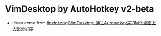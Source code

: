 # VimDesktop by AutoHotkey v2-beta
- ideas come from [linxinhong/VimDesktop: 通过Autohotkey来VIM化桌面上大部分程序](https://gitee.com/linxinhong/VimDesktop)
